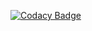 
[![Codacy Badge](https://api.codacy.com/project/badge/Grade/faab7cc645fe41a999a86b1fc823598c)](https://app.codacy.com/gh/DanielDS03/Backup?utm_source=github.com&utm_medium=referral&utm_content=DanielDS03/Backup&utm_campaign=Badge_Grade_Settings)

